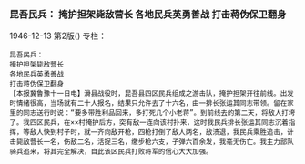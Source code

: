 ### 昆吾民兵：  掩护担架毙敌营长  各地民兵英勇善战  打击蒋伪保卫翻身

1946-12-13
第2版()
专栏：

    昆吾民兵：
    掩护担架毙敌营长
    各地民兵英勇善战
    打击蒋伪保卫翻身
    【本报冀鲁豫十一日电】滑县战役时，昆吾县四区民兵组成之游击队，掩护担架开往前线。出发时情绪很高，当场就有二十人报名，结果只允许去了十六名，由一排长张运其同志带领。留在家里的同志送行时说：“要多带胜利品回来，多打死几个小老蒋”。到前线去的第二天，将敌人打垮了。我四区民兵，在××村掩护后方，突有敌一连向该村扑来，这时我民兵排长张运其同志沉着指挥，等敌人快到村子时，就一齐向敌开枪，四枪打倒了敌人两名，敌溃退，我民兵乘胜追击，计击毙敌营长一名，伤敌二名，活捉三名，缴步枪六支，子弹六百余发，我毫无伤亡。我主力部队骑兵追来，将其完全解决，自此该区民兵打败蒋军的信心大大加强。
